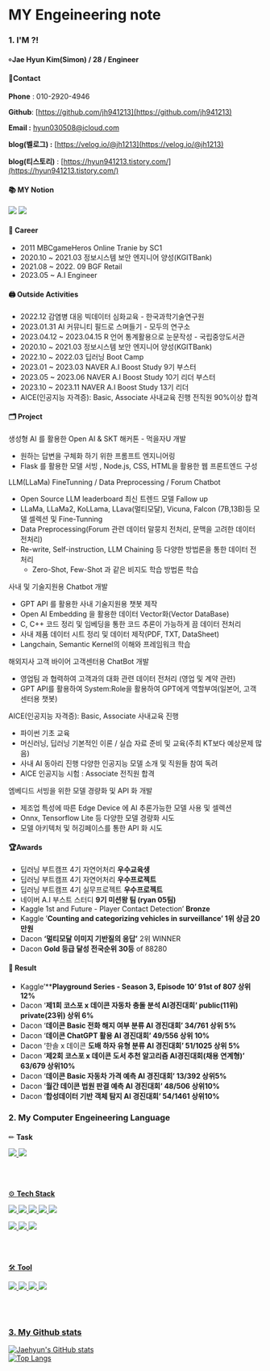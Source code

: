 # MY Engeineering note
#### 
### 1. I'M ?!
#### ৹ Jae Hyun Kim(Simon) / 28 / Engineer

#### 📱Contact


**Phone** : 010-2920-4946

**Github**: [https://github.com/jh941213](https://github.com/jh941213)

**Email :** hyun030508@icloud.com

**blog(벨로그) :** [https://velog.io/@jh1213](https://velog.io/@jh1213) 

**blog(티스토리)** : [https://hyun941213.tistory.com/](https://hyun941213.tistory.com/)


#### 📚 MY Notion
<a href="https://jh941213.notion.site/Jae-Hyun-Kim-025371fbbc904547a69f0b33bc8e45f4" target="_blank"><img src="https://img.shields.io/badge/Notion-00c9f2?style=flat-square&logo=notion&logoColor=white"/></a>
<a href="https://github.com/jh941213" target="_blank"><img src="https://img.shields.io/badge/GitHub-2a2a2a?style=flat-square&logo=GigHub&logoColor=white"/></a>

#### 🏢 Career
- 2011 MBCgameHeros Online Tranie by SC1
- 2020.10 ~ 2021.03 정보시스템 보안 엔지니어 양성(KGITBank)
- 2021.08 ~ 2022. 09 BGF Retail
- 2023.05 ~  A.I Engineer  

#### 🖨️ Outside Activities
- 2022.12 감염병 대응 빅데이터 심화교육 - 한국과학기술연구원
- 2023.01.31 AI 커뮤니티 필드로 스며들기 - 모두의 연구소
- 2023.04.12 ~ 2023.04.15 R 언어 통계활용으로 눈문작성 - 국립중앙도서관
- 2020.10 ~ 2021.03 정보시스템 보안 엔지니어 양성(KGITBank)
- 2022.10 ~ 2022.03 딥러닝 Boot Camp
- 2023.01 ~ 2023.03 NAVER A.I Boost Study 9기 부스터
- 2023.05 ~ 2023.06 NAVER A.I Boost Study 10기 리더 부스터
- 2023.10 ~ 2023.11 NAVER A.I Boost Study 13기 리더
- AICE(인공지능 자격증): Basic, Associate 사내교육 진행 전직원 90%이상 합격

#### 🗂️ Project
생성형 AI 를 활용한 Open AI & SKT 해커톤 - 먹을자U 개발 
- 원하는 답변을 구체화 하기 위한 프롬프트 엔지니어링
- Flask 를 활용한 모델 서빙 , Node.js, CSS, HTML을 활용한 웹 프론트엔드 구성

LLM(LLaMa) FineTunning / Data Preprocessing / Forum Chatbot 
- Open Source LLM leaderboard 최신 트렌드 모델 Fallow up
- LLaMa, LLaMa2, KoLLama, LLava(멀티모달), Vicuna, Falcon (7B,13B)등
 모델 셀렉션 및 Fine-Tunning
- Data Preprocessing(Forum 관련 데이터 말뭉치 전처리, 문맥을 고려한 데이터 전처리)
- Re-write, Self-instruction, LLM Chaining 등 다양한 방법론을 통한 데이터 전처리
  - Zero-Shot, Few-Shot 과 같은 비지도 학습 방법론 학습

사내 및 기술지원용 Chatbot 개발 
- GPT API 를 활용한 사내 기술지원용 챗봇 제작
- Open AI Embedding 을 활용한 데이터 Vector화(Vector DataBase)
- C, C++ 코드 정리 및 임베딩을 통한 코드 추론이 가능하게 끔 데이터 전처리
- 사내 제품 데이터 시트 정리 및 데이터 제작(PDF, TXT, DataSheet)
- Langchain, Semantic Kernel의 이해와 프레임워크 학습  

해외지사 고객 바이어 고객센터용 ChatBot 개발 
- 영업팀 과 협력하여 고객과의 대화 관련 데이터 전처리 (영업 및 계약 관련)
- GPT API를 활용하여 System:Role을 활용하여 GPT에게 역할부여(일본어, 고객센터용 챗봇)  

AICE(인공지능 자격증): Basic, Associate 사내교육 진행  
- 파이썬 기초 교육
- 머신러닝, 딥러닝 기본적인 이론 / 실습 자료 준비 및 교육(주최 KT보다 예상문제 많음)
- 사내 AI 동아리 진행 다양한 인공지능 모델 소개 및 직원들 참여 독려
- AICE 인공지능 시험 : Associate 전직원 합격

엠베디드 서빙을 위한 모델 경량화 및 API 화 개발  
- 제조업 특성에 따른 Edge Device 에 AI 추론가능한 모델 사용 및 셀렉션
- Onnx, Tensorflow Lite 등 다양한 모델 경량화 시도
- 모델 아키텍처 및 허깅페이스를 통한 API 화 시도

#### 🏆Awards
- 딥러닝 부트캠프 4기 자연어처리 **우수교육생**
- 딥러닝 부트캠프 4기 자연어처리 **우수프로젝트**
- 딥러닝 부트캠프 4기 실무프로젝트 **우수프로젝트**
- 네이버 A.I 부스트 스터디 **9기 미션왕 팀 (ryan 05팀)**
- Kaggle 1st and Future - Player Contact Detection’ **Bronze**
- Kaggle ’**Counting and categorizing vehicles in surveillance’ 1위 상금 20만원**
- Dacon **‘멀티모달 이미지 기반질의 응답’** 2위 WINNER
- Dacon **Gold 등급 달성 전국순위 30등** of 88280

#### 📝 Result
- Kaggle’****Playground Series - Season 3, Episode 10’  91st of 807 상위 12%**
- Dacon ‘**제1회 코스포 x 데이콘 자동차 충돌 분석 AI경진대회’  public(11위) private(23위) 상위 6%**
- Dacon ‘**데이콘 Basic 전화 해지 여부 분류 AI 경진대회’ 34/761  상위 5%**
- Dacon ‘**데이콘 ChatGPT 활용 AI 경진대회’  49/556  상위 10%**
- Dacon ‘한솔 x 데이콘 **도배 하자 유형 분류 AI 경진대회’ 51/1025 상위 5%**
- Dacon ‘**제2회 코스포 x 데이콘 도서 추천 알고리즘 AI경진대회(채용 연계형)’ 63/679 상위10%**
- Dacon ‘**데이콘 Basic 자동차 가격 예측 AI 경진대회’ 13/392 상위5%**
- Dacon ‘**월간 데이콘 법원 판결 예측 AI 경진대회’ 48/506 상위10%**
- Dacon ‘**합성데이터 기반 객체 탐지 AI 경진대회’ 54/1461 상위10%**

####  
### 2. My Computer Engeineering Language 
####
✏ **Task**

<a href="https://github.com/jh941213/Logistics-Project"><img src="https://img.shields.io/badge/CV-Object Detection-blue"/> 
<a href="https://github.com/jh941213/ChatGPT_n_DALL-E"><img src="https://img.shields.io/badge/NLP-chatbot-yellowgreen"/>

<br/>
<br/>


⚙️ **Tech Stack**

<img src="https://img.shields.io/badge/Python-3766AB?style=flat-square&logo=Python&logoColor=white"/>  <img src="https://img.shields.io/badge/Java-007396?style=flat-square&logo=Java&logoColor=white"/> <img src="https://img.shields.io/badge/MySQL-4479A1?style=flat-square&logo=MySQL&logoColor=white"/> 
<img src="https://img.shields.io/badge/Swift-F05138?style=flat-square&logo=Swift&logoColor=white"/> <img src="https://img.shields.io/badge/C++-00599C?style=flat-square&logo=Swift&logoColor=white"/> 
   
   
<img src="https://img.shields.io/badge/TensorFlow-FF6F00?style=flat-square&logo=TensorFlow&logoColor=white"/> <img src="https://img.shields.io/badge/PyTorch-EE4C2C?style=flat-square&logo=PyTorch&logoColor=white"/> <img src="https://img.shields.io/badge/Flask-000000?style=flat-square&logo=Flask&logoColor=white"/> 



<br/>
<br/>  
 
🛠 **Tool**


<img src="https://img.shields.io/badge/Colab-F9AB00?style=flat-square&logo=Google Colab&logoColor=white"/> <img src="https://img.shields.io/badge/VSCode-007ACC?style=flat-square&logo=Visual Studio Code&logoColor=white"/> <img src="https://img.shields.io/badge/AWS-232F3E?style=flat-square&logo=Amazon AWS&logoColor=white"/> <img src="https://img.shields.io/badge/Android-3DDC84?style=flat-square&logo=Android&logoColor=white"/>



<br/>
<br/>


### 3. My Github stats

![Jaehyun's GitHub stats](https://github-readme-stats.vercel.app/api?username=jh941213&show_icons=trueshow_icons=true&theme=merko)  
![Top Langs](https://github-readme-stats.vercel.app/api/top-langs/?username=jh941213&layout=compact&theme=tokyonight)



